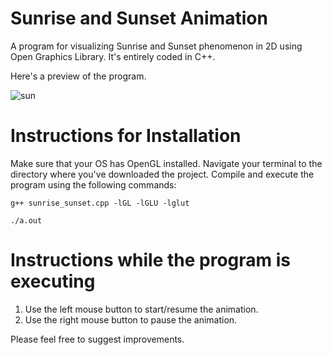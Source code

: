 # Sunrise and Sunset Animation

A program for visualizing Sunrise and Sunset phenomenon in 2D using Open Graphics Library. It's entirely coded in C++.

Here's a preview of the program.

![sun](https://user-images.githubusercontent.com/62807226/104741281-00b85980-576f-11eb-841e-8194b052497e.gif)

# Instructions for Installation

Make sure that your OS has OpenGL installed. Navigate your terminal to the directory where you've downloaded the project. Compile and execute the program using the following commands:

`g++ sunrise_sunset.cpp -lGL -lGLU -lglut`

`./a.out`

# Instructions while the program is executing

1. Use the left mouse button to start/resume the animation.
2. Use the right mouse button to pause the animation. 

Please feel free to suggest improvements.
